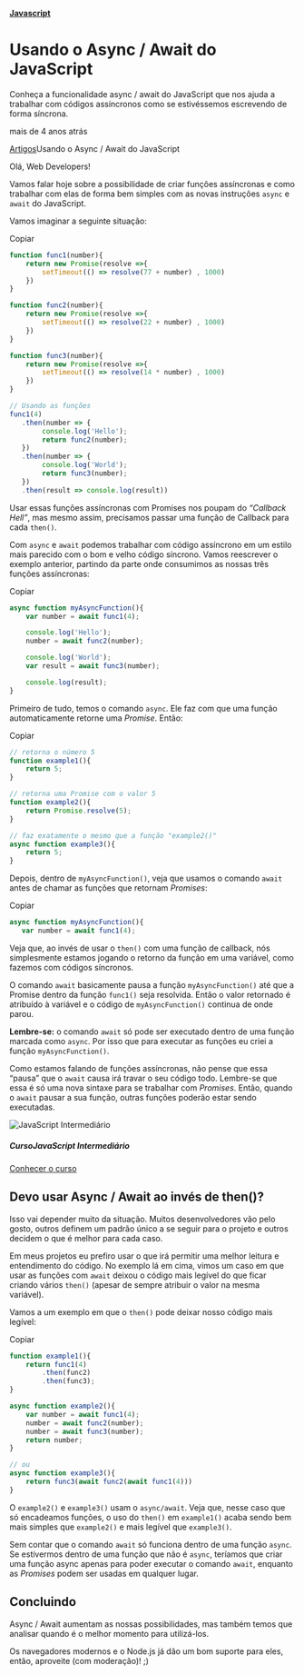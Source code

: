 **[Javascript](https://www.treinaweb.com.br/blog/categoria/javascript)**

# Usando o Async / Await do JavaScript

Conheça a funcionalidade async / await do JavaScript que nos ajuda a trabalhar com códigos assíncronos como se estivéssemos escrevendo de forma síncrona.

 mais de 4 anos atrás

[Artigos](https://www.treinaweb.com.br/blog)Usando o Async / Await do JavaScript

Olá, Web Developers!

Vamos falar hoje sobre a possibilidade de criar funções assíncronas e como trabalhar com elas de forma bem simples com as novas instruções `async` e `await` do JavaScript.

Vamos imaginar a seguinte situação:

Copiar

```js
function func1(number){
    return new Promise(resolve =>{
        setTimeout(() => resolve(77 + number) , 1000)
    })
}

function func2(number){
    return new Promise(resolve =>{
        setTimeout(() => resolve(22 + number) , 1000)
    })
}

function func3(number){
    return new Promise(resolve =>{
        setTimeout(() => resolve(14 * number) , 1000)
    })
}

// Usando as funções
func1(4)
   .then(number => {
        console.log('Hello');
        return func2(number);
   })
   .then(number => {
        console.log('World');
        return func3(number);
   })
   .then(result => console.log(result))
```

Usar essas funções assíncronas com Promises nos poupam do *“Callback Hell”*, mas mesmo assim, precisamos passar uma função de Callback para cada `then()`.

Com `async` e `await` podemos trabalhar com código assíncrono em um estilo mais parecido com o bom e velho código síncrono. Vamos reescrever o exemplo anterior, partindo da parte onde consumimos as nossas três funções assíncronas:

Copiar

```js
async function myAsyncFunction(){
    var number = await func1(4);

    console.log('Hello');
    number = await func2(number);

    console.log('World');
    var result = await func3(number);

    console.log(result);
}
```

Primeiro de tudo, temos o comando `async`. Ele faz com que uma função automaticamente retorne uma *Promise*. Então:

Copiar

```js
// retorna o número 5
function example1(){
    return 5;
}

// retorna uma Promise com o valor 5
function example2(){
    return Promise.resolve(5);
}

// faz exatamente o mesmo que a função "example2()"
async function example3(){
    return 5;
}
```

Depois, dentro de `myAsyncFunction()`, veja que usamos o comando `await` antes de chamar as funções que retornam *Promises*:

Copiar

```js
async function myAsyncFunction(){  
   var number = await func1(4);
```

Veja que, ao invés de usar o `then()` com uma função de callback, nós simplesmente estamos jogando o retorno da função em uma variável, como fazemos com códigos síncronos.

O comando `await` basicamente pausa a função `myAsyncFunction()` até que a Promise dentro da função `func1()` seja resolvida. Então o valor retornado é atribuído à variável e o código de `myAsyncFunction()` continua de onde parou.

**Lembre-se:** o comando `await` só pode ser executado dentro de uma função marcada como `async`. Por isso que para executar as funções eu criei a função `myAsyncFunction()`.

Como estamos falando de funções assíncronas, não pense que essa “pausa” que o `await` causa irá travar o seu código todo. Lembre-se que essa é só uma nova sintaxe para se trabalhar com *Promises*. Então, quando o `await` pausar a sua função, outras funções poderão estar sendo executadas.



![JavaScript Intermediário](https://d2knvm16wkt3ia.cloudfront.net/assets/svg-icon/javascript.svg)

##### CursoJavaScript Intermediário

[Conhecer o curso](https://www.treinaweb.com.br/curso/javascript-intermediario)

## Devo usar Async / Await ao invés de then()?

Isso vai depender muito da situação. Muitos desenvolvedores vão pelo gosto, outros definem um padrão único a se seguir para o projeto e outros decidem o que é melhor para cada caso.

Em meus projetos eu prefiro usar o que irá permitir uma melhor leitura e entendimento do código. No exemplo lá em cima, vimos um caso em que usar as funções com `await` deixou o código mais legível do que ficar criando vários `then()` (apesar de sempre atribuir o valor na mesma variável).

Vamos a um exemplo em que o `then()` pode deixar nosso código mais legível:

Copiar

```js
function example1(){  
    return func1(4)
        .then(func2)
        .then(func3);
}

async function example2(){  
    var number = await func1(4);
    number = await func2(number);
    number = await func3(number);
    return number;
}

// ou
async function example3(){  
    return func3(await func2(await func1(4)))
}
```

O `example2()` e `example3()` usam o `async/await`. Veja que, nesse caso que só encadeamos funções, o uso do `then()` em `example1()` acaba sendo bem mais simples que `example2()` e mais legível que `example3()`.

Sem contar que o comando `await` só funciona dentro de uma função `async`. Se estivermos dentro de uma função que não é `async`, teríamos que criar uma função async apenas para poder executar o comando `await`, enquanto as *Promises* podem ser usadas em qualquer lugar.

## Concluindo

Async / Await aumentam as nossas possibilidades, mas também temos que analisar quando é o melhor momento para utilizá-los.

Os navegadores modernos e o Node.js já dão um bom suporte para eles, então, aproveite (com moderação)! ;)